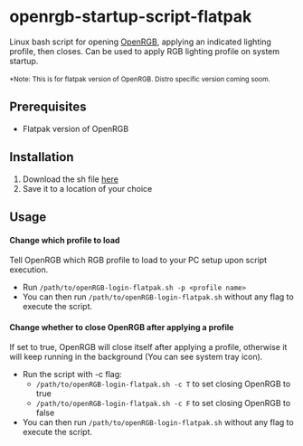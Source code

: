 # openrgb-startup-script-flatpak
Linux bash script for opening [OpenRGB](https://openrgb.org/), applying an indicated lighting profile, then closes. Can be used to apply RGB lighting profile on system startup. \
\
<sup>*Note: This is for flatpak version of OpenRGB. Distro specific version coming soom.</sup>

## Prerequisites
* Flatpak version of OpenRGB

## Installation
1. Download the sh file [here](https://github.com/JiayuanWen/openrgb-startup-script-flatpak/releases)
2. Save it to a location of your choice

## Usage
#### Change which profile to load
Tell OpenRGB which RGB profile to load to your PC setup upon script execution.
* Run ```/path/to/openRGB-login-flatpak.sh -p <profile name>```
* You can then run `/path/to/openRGB-login-flatpak.sh` without any flag to execute the script.

#### Change whether to close OpenRGB after applying a profile
If set to true, OpenRGB will close itself after applying a profile, otherwise it will keep running in the background (You can see system tray icon).
* Run the script with -c flag:
  *   ```/path/to/openRGB-login-flatpak.sh -c T``` to set closing OpenRGB to true
  *   ```/path/to/openRGB-login-flatpak.sh -c F``` to set closing OpenRGB to false
* You can then run `/path/to/openRGB-login-flatpak.sh` without any flag to execute the script.
